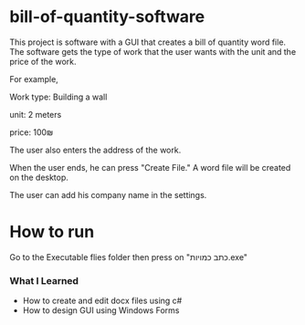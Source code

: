 # bill-of-quantity-software
This project is software with a GUI that creates a bill of quantity word file. The software gets the type of work that the user wants with the unit and the price of the work.

For example,

Work type: Building a wall

unit: 2 meters

price: 100₪

The user also enters the address of the work.

When the user ends, he can press "Create File." A word file will be created on the desktop.

The user can add his company name in the settings.

# How to run
Go to the Executable flies folder then press on "כתב כמויות.exe"

### What I Learned
* How to create and edit docx files using c#
* How to design GUI using Windows Forms
